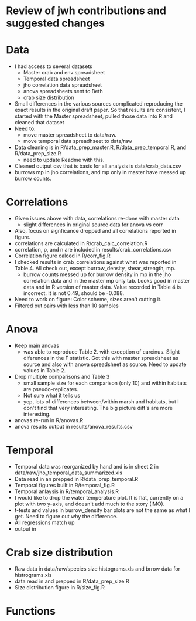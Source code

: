 # Review of jwh contributions and suggested changes

# Data
- I had access to several datasets
  - Master crab and env spreadsheet
  - Temporal data spreadsheet
  - jho correlation data spreadsheet
  - anova spreadsheets sent to Beth
  - crab size distribution
- Small differences in the various sources complicated reproducing the exact
results in the original draft paper.  So that results are consistent, I started 
with the Master spreadsheet, pulled those data into R and cleaned that dataset
- Need to:
  - move master spreadsheet to data/raw.  
  - move temporal data spreadhseet to data/raw
- Data cleaning is in R/data_prep_master.R, R/data_prep_temporal.R, and R/data_prep_size.R
  - need to update Readme with this.
- Cleaned output csv that is basis for all analysis is data/crab_data.csv
- burrows mp in jho correlations, and mp only in master have messed up burrow 
counts.  

# Correlations

- Given issues above with data, correlations re-done with master data
  - slight differences in original source data for anova vs corr
- Also, focus on signficance dropped and all correlations reported in figure.
- correlations are calculated in R/crab_calc_correlation.R
- correlation, p, and n are included in results/crab_correlations.csv
- Correlation figure calced in R/corr_fig.R
- I checked results in crab_correlations against what was reported in Table 4. 
All check out, except burrow_density, shear_strength, mp. 
  - burrow counts messed up for burrow density in mp in the jho correlation data 
  and in the master mp only tab.  Looks good in master data and in R version of 
  master data.  Value recorded in Table 4 is incorrect.  It is not 0.49, should 
  be -0.088.
- Need to work on figure:  Color scheme, sizes aren't cutting it.
- Filtered out pairs with less than 10 samples 

# Anova

- Keep main anovas
  - was able to reproduce Table 2. with exception of carcinus.  Slight 
  diferences in the F statistic.  Got this with master spreadsheet as source and
  also with anova spreadsheet as source.  Need to update values in Table 2.
- Drop multiple comparisons and Table 3
  - small sample size for each comparison (only 10) and within habitats are 
  pseudo-replicates.
  - Not sure what it tells us
  - yep, lots of differences between/within marsh and habitats, but I don't find 
  that very interesting.  The big picture diff's are more interesting.
- anovas re-run in R/anovas.R
- anova results output in results/anova_results.csv

# Temporal

- Temporal data was reorganized by hand and is in sheet 2 in 
data/raw/jho_temporal_data_summarized.xls
- Data read in an prepped in R/data_prep_temporal.R
- Temporal figures built in R/temporal_fig.R
- Temporal anlaysis in R/temporal_analysis.R
- I would like to drop the water temperature plot.  It is flat, currently on a
plot with two y-axis, and doesn't add much to the story (IMO).
- t-tests and values in burrow_density bar plots are not the same as what I get. 
Need to figure out why the difference.
- All regressions match up
- output in 

# Crab size distribution

- Raw data in data/raw/species size histograms.xls and brrow data for histrograms.xls
- data read in and prepped in R/data_prep_size.R
- Size distribution figure in R/size_fig.R

# Functions
